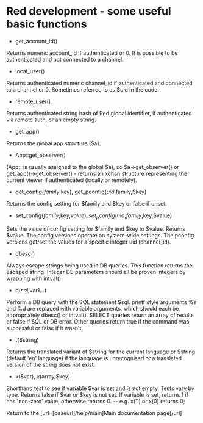 Red development - some useful basic functions
=============================================



* get_account_id()

Returns numeric account_id if authenticated or 0. It is possible to be authenticated and not connected to a channel.

* local_user()

Returns authenticated numeric channel_id if authenticated and connected to a channel or 0. Sometimes referred to as $uid in the code.

* remote_user()

Returns authenticated string hash of Red global identifier, if authenticated via remote auth, or an empty string.

* get_app()

Returns the global app structure ($a).

* App::get_observer()

(App:: is usually assigned to the global $a), so $a->get_observer() or get_app()->get_observer() - returns an xchan structure representing the current viewer if authenticated (locally or remotely).

* get_config($family,$key), get_pconfig($uid,$family,$key)

Returns the config setting for $family and $key or false if unset. 

* set_config($family,$key,$value), set_pconfig($uid,$family,$key,$value)

Sets the value of config setting for $family and $key to $value. Returns $value. The config versions operate on system-wide settings. The pconfig versions get/set the values for a specific integer uid (channel_id).  

* dbesc()

Always escape strings being used in DB queries. This function returns the escaped string. Integer DB parameters should all be proven integers by wrapping with intval()

* q($sql,$var1...)

Perform a DB query with the SQL statement $sql. printf style arguments %s and %d are replaced with variable arguments, which should each be appropriately dbesc() or intval(). SELECT queries return an array of results or false if SQL or DB error. Other queries return true if the command was successful or false if it wasn't. 

* t($string)

Returns the translated variant of $string for the current language or $string (default 'en' language) if the language is unrecognised or a translated version of the string does not exist.

* x($var), $x($array,$key)

Shorthand test to see if variable $var is set and is not empty. Tests vary by type. Returns false if $var or $key is not set.
If variable is set, returns 1 if has 'non-zero' value, otherwise returns 0. -- e.g. x('') or x(0) returns 0;

Return to the [url=[baseurl]/help/main]Main documentation page[/url]

